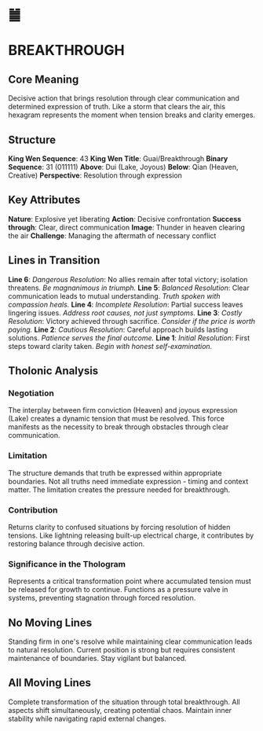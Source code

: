 # ䷪ 
# BREAKTHROUGH

## Core Meaning
Decisive action that brings resolution through clear communication and determined expression of truth. Like a storm that clears the air, this hexagram represents the moment when tension breaks and clarity emerges.

## Structure
**King Wen Sequence**: 43
**King Wen Title**: Guai/Breakthrough
**Binary Sequence**: 31 (011111)
**Above**: Dui (Lake, Joyous)
**Below**: Qian (Heaven, Creative)
**Perspective**: Resolution through expression

## Key Attributes
**Nature**: Explosive yet liberating
**Action**: Decisive confrontation
**Success through**: Clear, direct communication
**Image**: Thunder in heaven clearing the air
**Challenge**: Managing the aftermath of necessary conflict

## Lines in Transition
**Line 6**: *Dangerous Resolution*: No allies remain after total victory; isolation threatens. *Be magnanimous in triumph.*
**Line 5**: *Balanced Resolution*: Clear communication leads to mutual understanding. *Truth spoken with compassion heals.*
**Line 4**: *Incomplete Resolution*: Partial success leaves lingering issues. *Address root causes, not just symptoms.*
**Line 3**: *Costly Resolution*: Victory achieved through sacrifice. *Consider if the price is worth paying.*
**Line 2**: *Cautious Resolution*: Careful approach builds lasting solutions. *Patience serves the final outcome.*
**Line 1**: *Initial Resolution*: First steps toward clarity taken. *Begin with honest self-examination.*

## Tholonic Analysis
### Negotiation
The interplay between firm conviction (Heaven) and joyous expression (Lake) creates a dynamic tension that must be resolved. This force manifests as the necessity to break through obstacles through clear communication.

### Limitation
The structure demands that truth be expressed within appropriate boundaries. Not all truths need immediate expression - timing and context matter. The limitation creates the pressure needed for breakthrough.

### Contribution
Returns clarity to confused situations by forcing resolution of hidden tensions. Like lightning releasing built-up electrical charge, it contributes by restoring balance through decisive action.

### Significance in the Thologram
Represents a critical transformation point where accumulated tension must be released for growth to continue. Functions as a pressure valve in systems, preventing stagnation through forced resolution.

## No Moving Lines
Standing firm in one's resolve while maintaining clear communication leads to natural resolution. Current position is strong but requires consistent maintenance of boundaries. Stay vigilant but balanced.

## All Moving Lines
Complete transformation of the situation through total breakthrough. All aspects shift simultaneously, creating potential chaos. Maintain inner stability while navigating rapid external changes.